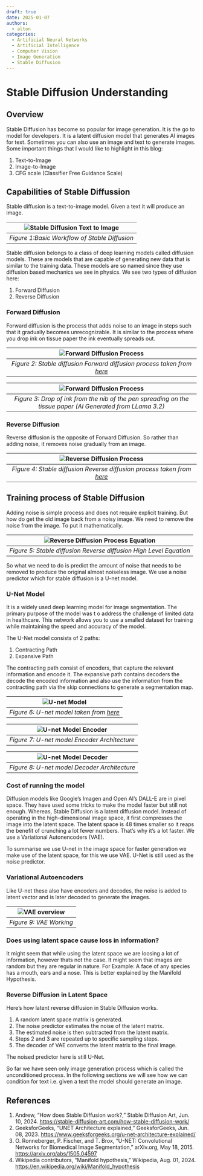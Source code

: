```yaml
---
draft: true
date: 2025-01-07
authors:
  - alton
categories:
  - Artificial Neural Networks
  - Artificial Intelligence
  - Computer Vision
  - Image Generation
  - Stable Diffusion
---
```


# Stable Diffusion Understanding

## Overview 

Stable Diffusion has become so popular for image generation. It is the go to model for developers. It is a latent diffusion model that generates AI images for text. Sometimes you can also use an image and text to generate images. Some important things that I would like to highlight in this blog:

1. Text-to-Image
2. Image-to-Image
3. CFG scale (Classifier Free Guidance Scale)

## Capabilities of Stable Diffussion

Stable diffusion is a text-to-image model. Given a text it will produce an image.



| ![Stable Diffusion Text to Image](./pics/stable_diffusion.png) | 
|:--:| 
| *Figure 1:Basic Workflow of Stable Diffusion* |

Stable diffusion belongs to a class of deep learning models called diffusion models. These are models that are capable of generating new data that is similar to the training data. These models are so named since they use diffusion based mechanics we see in physics. We see two types of diffusion here:
1. Forward Diffusion
2. Reverse Diffusion

### Forward Diffusion

Forward diffusion is the process that adds noise to an image in steps such that it gradually becomes unrecognizable. It is similar to the process where you drop ink on tissue paper the ink eventually spreads out.

| ![Forward Diffusion Process](./pics/image.png) | 
|:--:| 
| *Figure 2: Stable diffusion Forward diffusion process taken from [here](https://stable-diffusion-art.com/how-stable-diffusion-work/)* |

| ![Forward Diffusion Process](./pics/Analogy_pen_ink.jpg) | 
|:--:| 
| *Figure 3: Drop of ink from the nib of the pen  spreading on the tissue paper (AI Generated from LLama 3.2)* |

### Reverse Diffusion
Reverse diffusion is the opposite of Forward Diffusion. So rather than adding noise, it removes noise gradually from an image.

| ![Reverse Diffusion Process](./pics/reverse_diffusion_process.png) | 
|:--:| 
| *Figure 4: Stable diffusion Reverse diffusion process taken from [here](https://stable-diffusion-art.com/how-stable-diffusion-work/)* |

## Training process of Stable Diffusion

Adding noise is simple process and does not require explicit training. But how do get the old image back from a noisy image. We need to remove the noise from the image. To put it mathematically.

| ![Reverse Diffusion Process Equation](./pics/Equation%20for%20Reverse%20Diffusion.png) | 
|:--:| 
| *Figure 5: Stable diffusion Reverse diffusion High Level Equation* |

So what we need to do is predict the amount of noise that needs to be removed to produce the original almost noiseless image. We use a noise predictor which for stable diffusion is a U-net model.

### U-Net Model
It is a widely used deep learning model for image segmentation. The primary purpose of the model was t o address the challenge of limited data in healthcare. This network allows you to use a smalled dataset for training while maintaining the speed and accuracy of the model.

The U-Net model consists of 2 paths:

1. Contracting Path 
2. Expansive Path

The contracting path consist of encoders, that capture the relevant information and encode it. The expansive path contains decoders the decode the encoded information and also use the information from the contracting path via the skip connections to generate a segmentation map.

| ![U-net Model](./pics/U-net.png) | 
|:--:| 
| *Figure 6: U-net model taken from [here](https://www.geeksforgeeks.org/u-net-architecture-explained/)* |


<center>

| ![U-net Model Encoder](./pics/U-net%20Encoders.png) | 
|:--:| 
| *Figure 7: U-net model Encoder Architecture* |

</center>

<center>

| ![U-net Model Decoder](./pics/U-net-decoder.png) | 
|:--:| 
| *Figure 8: U-net model Decoder Architecture* |

</center>

### Cost of running the model
Diffusion models like Google’s Imagen and Open AI’s DALL-E are in pixel space. They have used some tricks to make the model faster but still not enough. Whereas, Stable Diffusion is a latent diffusion model. Instead of operating in the high-dimensional image space, it first compresses the image into the latent space. The latent space is 48 times smaller so it reaps the benefit of crunching a lot fewer numbers. That’s why it’s a lot faster. We use a Variational Autonencoders (VAE).

To summarise we use U-net in the image space for faster generation we make use of the latent space, for this we use VAE. U-Net is still used as the noise predictor.

### Variational Autoencoders
Like U-net these also have encoders and decodes, the noise is added to latent vector and is later decoded to generate the images.

| ![VAE overview](./pics/VAE_working.png) | 
|:--:| 
| *Figure 9: VAE Working* |

### Does using latent space cause loss in information?

It might seem that while using the latent space we are loosing a lot of information, however thats not the case. It might seem that images are random but they are regular in nature. For Example: A face of any species has a mouth, ears and a nose. This is better explained by the Manifold Hypothesis.

### Reverse Diffusion in Latent Space

Here’s how latent reverse diffusion in Stable Diffusion works.

1. A random latent space matrix is generated.
2. The noise predictor estimates the noise of the latent matrix.
3. The estimated noise is then subtracted from the latent matrix.
4. Steps 2 and 3 are repeated up to specific sampling steps.
5. The decoder of VAE converts the latent matrix to the final image.

The noised predictor here is still U-Net.


So far we have seen only image generation process which is called the unconditioned process. In the following sections we will see how we can condition for text i.e. given a text the model should generate an image.


## References

1. Andrew, “How does Stable Diffusion work?,” Stable Diffusion Art, Jun. 10, 2024. https://stable-diffusion-art.com/how-stable-diffusion-work/
2. GeeksforGeeks, “UNET Architecture explained,” GeeksforGeeks, Jun. 08, 2023. https://www.geeksforgeeks.org/u-net-architecture-explained/
3. O. Ronneberger, P. Fischer, and T. Brox, “U-NET: Convolutional Networks for Biomedical Image Segmentation,” arXiv.org, May 18, 2015. https://arxiv.org/abs/1505.04597
4. Wikipedia contributors, “Manifold hypothesis,” Wikipedia, Aug. 01, 2024. https://en.wikipedia.org/wiki/Manifold_hypothesis